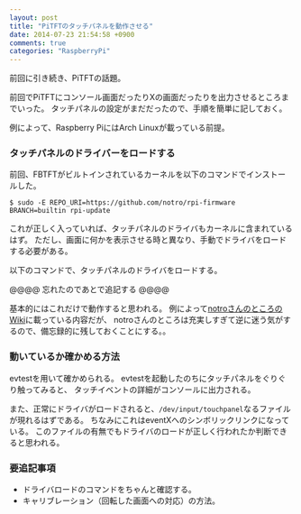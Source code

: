 ```yaml
---
layout: post
title: "PiTFTのタッチパネルを動作させる"
date: 2014-07-23 21:54:58 +0900
comments: true
categories: "RaspberryPi"
---
```


前回に引き続き、PiTFTの話題。

前回でPiTFTにコンソール画面だったりXの画面だったりを出力させるところまでいった。
タッチパネルの設定がまだだったので、手順を簡単に記しておく。

例によって、Raspberry PiにはArch Linuxが載っている前提。

### タッチパネルのドライバーをロードする

前回、FBTFTがビルトインされているカーネルを以下のコマンドでインストールした。

`$ sudo -E REPO_URI=https://github.com/notro/rpi-firmware BRANCH=builtin rpi-update`

これが正しく入っていれば、タッチパネルのドライバもカーネルに含まれているはず。
ただし、画面に何かを表示させる時と異なり、手動でドライバをロードする必要がある。

以下のコマンドで、タッチパネルのドライバをロードする。

@@@@ 忘れたのであとで追記する @@@@

基本的にはこれだけで動作すると思われる。
例によって[notroさんのところのWiki](https://github.com/notro/fbtft/wiki)に載っている内容だが、
notroさんのところは充実しすぎて逆に迷う気がするので、備忘録的に残しておくことにする。。

### 動いているか確かめる方法

evtestを用いて確かめられる。
evtestを起動したのちにタッチパネルをぐりぐり触ってみると、
タッチイベントの詳細がコンソールに出力される。

また、正常にドライバがロードされると、`/dev/input/touchpanel`なるファイルが現れるはずである。
ちなみにこれはeventXへのシンボリックリンクになっている。
このファイルの有無でもドライバのロードが正しく行われたか判断できると思われる。

### 要追記事項

* ドライバロードのコマンドをちゃんと確認する。
* キャリブレーション（回転した画面への対応）の方法。
